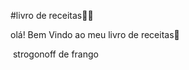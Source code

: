 #livro de receitas:man_cook:

olá! Bem Vindo ao meu livro de receitas:wave:

​    strogonoff de frango
